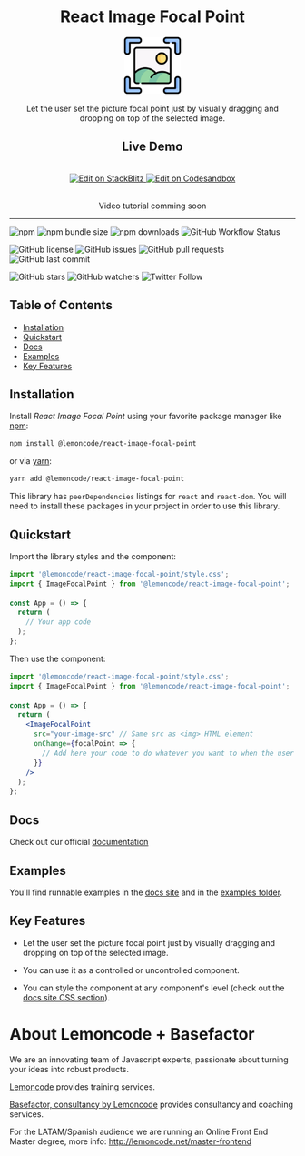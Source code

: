 <div align="center">
  <h1>React Image Focal Point</h1>
  <a href="https://lemoncode.github.io/react-image-focal-point">
    <img
      height="100"
      width="100"
      alt="logo"
      src="https://raw.githubusercontent.com/lemoncode/react-image-focal-point/main/website/static/img/logo.svg"
    />
  </a>

  <br/>

  <p>Let the user set the picture focal point just by visually dragging and dropping on top of the selected image.</p>

  <h2>Live Demo</h2>
  <br/>
  <a target="_blank" href="https://stackblitz.com/github/Lemoncode/react-image-focal-point/tree/main/examples/basic">
  <img
    src="https://developer.stackblitz.com/img/open_in_stackblitz.svg"
    alt="Edit on StackBlitz"
    title="Edit on StackBlitz"
    height="36"
  />
</a> <a target="_blank" href="https://codesandbox.io/s/github/Lemoncode/react-image-focal-point/tree/main/examples/basic">
  <img
    src="https://codesandbox.io/static/img/play-codesandbox.svg"
    alt="Edit on Codesandbox"
    title="Edit on Codesandbox"
    height="36"
    />
  </a>

  <br />
  <br />

Video tutorial comming soon

</div>

<hr />

![npm](https://img.shields.io/npm/v/@lemoncode/react-image-focal-point?style=plastic) ![npm bundle size](https://img.shields.io/bundlephobia/min/@lemoncode/react-image-focal-point?style=plastic) ![npm downloads](https://img.shields.io/npm/dw/@lemoncode/react-image-focal-point?style=plastic) ![GitHub Workflow Status](https://img.shields.io/github/actions/workflow/status/lemoncode/react-image-focal-point/ci.yml?branch=main&style=plastic)

![GitHub license](https://img.shields.io/github/license/lemoncode/react-image-focal-point?style=plastic) ![GitHub issues](https://img.shields.io/github/issues/lemoncode/react-image-focal-point?style=plastic) ![GitHub pull requests](https://img.shields.io/github/issues-pr/lemoncode/react-image-focal-point?style=plastic) ![GitHub last commit](https://img.shields.io/github/last-commit/lemoncode/react-image-focal-point?style=plastic)

![GitHub stars](https://img.shields.io/github/stars/lemoncode/react-image-focal-point?style=social) ![GitHub watchers](https://img.shields.io/github/watchers/lemoncode/react-image-focal-point?style=social) ![Twitter Follow](https://img.shields.io/twitter/follow/lemoncoders?style=social)

## Table of Contents

- [Installation](#installation)
- [Quickstart](#quickstart)
- [Docs](#docs)
- [Examples](#examples)
- [Key Features](#key-features)

## Installation

Install _React Image Focal Point_ using your favorite package manager like [npm](https://www.npmjs.com/):

```bash
npm install @lemoncode/react-image-focal-point

```

or via [yarn](https://classic.yarnpkg.com/lang/en/):

```bash
yarn add @lemoncode/react-image-focal-point

```

This library has `peerDependencies` listings for `react` and `react-dom`. You will need to install these packages in your project in order to use this library.

## Quickstart

Import the library styles and the component:

```jsx
import '@lemoncode/react-image-focal-point/style.css';
import { ImageFocalPoint } from '@lemoncode/react-image-focal-point';

const App = () => {
  return (
    // Your app code
  );
};

```

Then use the component:

```jsx
import '@lemoncode/react-image-focal-point/style.css';
import { ImageFocalPoint } from '@lemoncode/react-image-focal-point';

const App = () => {
  return (
    <ImageFocalPoint
      src="your-image-src" // Same src as <img> HTML element
      onChange={focalPoint => {
        // Add here your code to do whatever you want to when the user drags on the focal point
      }}
    />
  );
};
```

## Docs

Check out our official [documentation](https://lemoncode.github.io/react-image-focal-point)

## Examples

You'll find runnable examples in the [docs site](https://lemoncode.github.io/react-image-focal-point/docs/examples/basic) and in the [examples folder](https://github.com/Lemoncode/react-image-focal-point/tree/main/examples).

## Key Features

- Let the user set the picture focal point just by visually dragging and dropping on top of the selected image.

- You can use it as a controlled or uncontrolled component.

- You can style the component at any component's level (check out the [docs site CSS section](https://lemoncode.github.io/react-image-focal-point/docs/api/image-focal-point#classesprops)).

# About Lemoncode + Basefactor

We are an innovating team of Javascript experts, passionate about turning your ideas into robust products.

[Lemoncode](http://lemoncode.net/services/en/#en-home) provides training services.

[Basefactor, consultancy by Lemoncode](http://www.basefactor.com) provides consultancy and coaching services.

For the LATAM/Spanish audience we are running an Online Front End Master degree, more info: http://lemoncode.net/master-frontend
